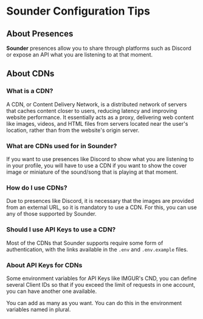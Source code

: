 # Sounder Configuration Tips

## About Presences

**Sounder** presences allow you to share through platforms such as Discord or expose an API what you are listening to at that moment.

## About CDNs

### What is a CDN?

A CDN, or Content Delivery Network, is a distributed network of servers that caches content closer to users, reducing latency and improving website performance. It essentially acts as a proxy, delivering web content like images, videos, and HTML files from servers located near the user's location, rather than from the website's origin server.

### What are CDNs used for in Sounder?

If you want to use presences like Discord to show what you are listening to in your profile, you will have to use a CDN if you want to show the cover image or miniature of the sound/song that is playing at that moment.

### How do I use CDNs?

Due to presences like Discord, it is necessary that the images are provided from an external URL, so it is mandatory to use a CDN. For this, you can use any of those supported by Sounder.

### Should I use API Keys to use a CDN?

Most of the CDNs that Sounder supports require some form of authentication, with the links available in the `.env` and `.env.example` files.

### About API Keys for CDNs

Some environment variables for API Keys like IMGUR's CND, you can define several Client IDs so that if you exceed the limit of requests in one account, you can have another one available.

You can add as many as you want. You can do this in the environment variables named in plural.